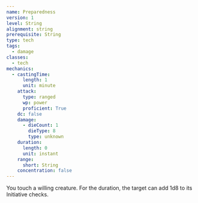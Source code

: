 ```yaml
---
name: Preparedness
version: 1
level: String
alignment: string
prerequisite: String
type: tech
tags:
  - damage
classes:
  - tech
mechanics:
  - castingTime:
      length: 1
      unit: minute
    attack:
      type: ranged
      wp: power
      proficient: True
    dc: false
    damage:
      - dieCount: 1
        dieType: 8
        type: unknown
    duration:
      length: 0
      unit: instant
    range:
      short: String
    concentration: false
---
```

You touch a willing creature. For the duration, the target can add 1d8 to its Initiative checks.
    